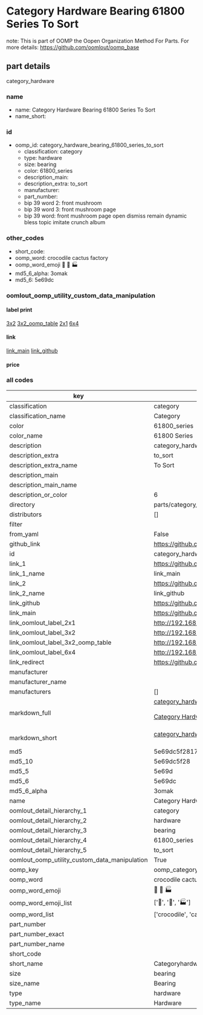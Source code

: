 # Category Hardware Bearing 61800 Series To Sort  

note: This is part of OOMP the Oopen Organization Method For Parts. For more details: https://github.com/oomlout/oomp_base

##  part details
  



category_hardware



### name
* name: Category Hardware Bearing 61800 Series To Sort
* name_short: 
### id
* oomp_id: category_hardware_bearing_61800_series_to_sort
  * classification: category
  * type: hardware
  * size: bearing
  * color: 61800_series
  * description_main: 
  * description_extra: to_sort
  * manufacturer: 
  * part_number: 
  * bip 39 word 2: front mushroom
  * bip 39 word 3: front mushroom page
  * bip 39 word: front mushroom page open dismiss remain dynamic bless topic imitate crunch album

### other_codes
* short_code: 
* oomp_word: crocodile cactus factory
* oomp_word_emoji :crocodile: :cactus: :factory:
* md5_6_alpha: 3omak
* md5_6: 5e69dc






### oomlout_oomp_utility_custom_data_manipulation
#### label print
[3x2](http://192.168.1.245:1112/?label=oomp%203omak)
[3x2_oomp_table](http://192.168.1.108:1112/?label=oomp%203omak)
[2x1](http://192.168.1.242:1112/?label=oomp%203omak)
[6x4](http://192.168.1.55:1112/?label=oomp%203omak)    

#### link

[link_main](https://github.com/oomlout/oomlout_oomp_version_1_messy/tree/main/parts/category_hardware_bearing_61800_series_to_sort) [link_github](https://github.com/oomlout/oomlout_oomp_version_1_messy/tree/main/parts/category_hardware_bearing_61800_series_to_sort)                             

#### price







### all codes 
| key | value |  
| --- | --- |  
| classification | category |  
| classification_name | Category |  
| color | 61800_series |  
| color_name | 61800 Series |  
| description | category_hardware |  
| description_extra | to_sort |  
| description_extra_name | To Sort |  
| description_main |  |  
| description_main_name |  |  
| description_or_color | 6  |  
| directory | parts/category_hardware_bearing_61800_series_to_sort |  
| distributors | [] |  
| filter |  |  
| from_yaml | False |  
| github_link | https://github.com/oomlout/oomlout_oomp_part_src/tree/main/parts/category_hardware_bearing_61800_series_to_sort |  
| id | category_hardware_bearing_61800_series_to_sort |  
| link_1 | https://github.com/oomlout/oomlout_oomp_version_1_messy/tree/main/parts/category_hardware_bearing_61800_series_to_sort |  
| link_1_name | link_main |  
| link_2 | https://github.com/oomlout/oomlout_oomp_version_1_messy/tree/main/parts/category_hardware_bearing_61800_series_to_sort |  
| link_2_name | link_github |  
| link_github | https://github.com/oomlout/oomlout_oomp_version_1_messy/tree/main/parts/category_hardware_bearing_61800_series_to_sort |  
| link_main | https://github.com/oomlout/oomlout_oomp_version_1_messy/tree/main/parts/category_hardware_bearing_61800_series_to_sort |  
| link_oomlout_label_2x1 | http://192.168.1.242:1112/?label=oomp%203omak |  
| link_oomlout_label_3x2 | http://192.168.1.245:1112/?label=oomp%203omak |  
| link_oomlout_label_3x2_oomp_table | http://192.168.1.108:1112/?label=oomp%203omak |  
| link_oomlout_label_6x4 | http://192.168.1.55:1112/?label=oomp%203omak |  
| link_redirect | https://github.com/oomlout/oomlout_oomp_version_1_messy/tree/main/parts/category_hardware_bearing_61800_series_to_sort |  
| manufacturer |  |  
| manufacturer_name |  |  
| manufacturers | [] |  
| markdown_full | [category_hardware_bearing_61800_series_to_sort](none)<br>[](none)<br>[Category Hardware Bearing 61800 Series To Sort](none)<br><br> |  
| markdown_short | [category_hardware_bearing_61800_series_to_sort](none)<br><br> |  
| md5 | 5e69dc5f2817a89ad61fa9b33de472ea |  
| md5_10 | 5e69dc5f28 |  
| md5_5 | 5e69d |  
| md5_6 | 5e69dc |  
| md5_6_alpha | 3omak |  
| name | Category Hardware Bearing 61800 Series To Sort |  
| oomlout_detail_hierarchy_1 | category |  
| oomlout_detail_hierarchy_2 | hardware |  
| oomlout_detail_hierarchy_3 | bearing |  
| oomlout_detail_hierarchy_4 | 61800_series |  
| oomlout_detail_hierarchy_5 | to_sort |  
| oomlout_oomp_utility_custom_data_manipulation | True |  
| oomp_key | oomp_category_hardware_bearing_61800_series_to_sort |  
| oomp_word | crocodile cactus factory |  
| oomp_word_emoji | :crocodile: :cactus: :factory: |  
| oomp_word_emoji_list | [':crocodile:', ':cactus:', ':factory:'] |  
| oomp_word_list | ['crocodile', 'cactus', 'factory'] |  
| part_number |  |  
| part_number_exact |  |  
| part_number_name |  |  
| short_code |  |  
| short_name | Categoryhardware |  
| size | bearing |  
| size_name | Bearing |  
| type | hardware |  
| type_name | Hardware |  
